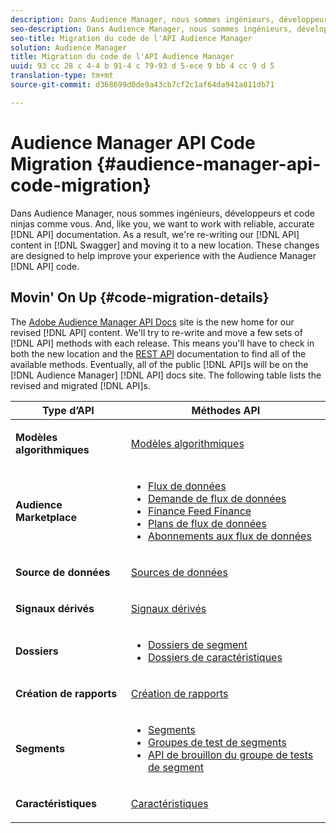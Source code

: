 ```yaml
---
description: Dans Audience Manager, nous sommes ingénieurs, développeurs et code ninjas comme vous. Et, comme vous, nous souhaitons utiliser la documentation d'API fiable et fiable. Par conséquent, nous réécriture de notre contenu API dans Swagger et le déplacement vers un nouvel emplacement. Ces modifications visent à améliorer votre expérience grâce au code de l'API Audience Manager.
seo-description: Dans Audience Manager, nous sommes ingénieurs, développeurs et code ninjas comme vous. Et, comme vous, nous souhaitons utiliser la documentation d'API fiable et fiable. Par conséquent, nous réécriture de notre contenu API dans Swagger et le déplacement vers un nouvel emplacement. Ces modifications visent à améliorer votre expérience grâce au code de l'API Audience Manager.
seo-title: Migration du code de l'API Audience Manager
solution: Audience Manager
title: Migration du code de l'API Audience Manager
uuid: 93 cc 28 c 4-4 b 91-4 c 79-93 d 5-ece 9 bb 4 cc 9 d 5
translation-type: tm+mt
source-git-commit: d368699d0de9a43cb7cf2c1af64da941a811db71

---
```



# Audience Manager API Code Migration {#audience-manager-api-code-migration}

Dans Audience Manager, nous sommes ingénieurs, développeurs et code ninjas comme vous. And, like you, we want to work with reliable, accurate [!DNL API] documentation. As a result, we&#39;re re-writing our [!DNL API] content in [!DNL Swagger] and moving it to a new location. These changes are designed to help improve your experience with the Audience Manager [!DNL API] code.

## Movin&#39; On Up {#code-migration-details}

<!-- api-swagger-migration.xml -->

The [Adobe Audience Manager API Docs](https://bank.demdex.com/portal/swagger/index.html) site is the new home for our revised [!DNL API] content. We&#39;ll try to re-write and move a few sets of [!DNL API] methods with each release. This means you&#39;ll have to check in both the new location and the [REST API](../api/rest-api-main/rest-api-main.md) documentation to find all of the available methods. Eventually, all of the public [!DNL API]s will be on the [!DNL Audience Manager] [!DNL API] docs site. The following table lists the revised and migrated [!DNL API]s.

<table id="table_CD3C244CB02C48C898745FB982EC828C"> 
 <thead> 
  <tr> 
   <th colname="col1" class="entry"> Type d’API </th> 
   <th colname="col2" class="entry"> Méthodes API </th> 
  </tr> 
 </thead>
 <tbody>
 <tr> 
   <td colname="col1"> <p> <b>Modèles algorithmiques</b> </p> </td> 
   <td colname="col2"> <p> <a href="https://bank.demdex.com/portal/swagger/index.html#/Algorithmic_Models_API" format="https" scope="external"> Modèles algorithmiques</a> </p> </td> 
  </tr> 
  <tr> 
   <td colname="col1"> <p> <b>Audience Marketplace</b> </p> </td> 
   <td colname="col2"> <p> 
     <ul id="ul_4CFB3FAAC0B04E5AADD80E7D7FAF2722"> 
      <li id="li_50EE5F6B2278480E9FEA04AD51664F9D"> <a href="https://bank.demdex.com/portal/swagger/index.html#!/?f=Data_Feed_API" format="https" scope="external"> Flux de données</a> </li> 
      <li id="li_5D372E3819014AB78C12048A9A2DC89F"> <a href="https://bank.demdex.com/portal/swagger/index.html#!/Data_Feed_Request_API/" format="https" scope="external"> Demande de flux de données</a> </li> 
      <li id="li_0582688D08C346C68B81D86A5C46E053"> <a href="https://bank.demdex.com/portal/swagger/index.html#!/?f=Data_Feed_Finance_API" format="https" scope="external"> Finance Feed Finance</a> </li> 
      <li id="li_C1C1CB42D6A74803B4672F6EE2D2D08C"> <a href="https://bank.demdex.com/portal/swagger/index.html#!/?f=Data_Feed_Plans_API" format="https" scope="external"> Plans de flux de données</a> </li> 
      <li id="li_D8F9D791D0824287B9D0B0585E3106AB"> <a href="https://bank.demdex.com/portal/swagger/index.html#!/Data_Feed_Subscription_API" format="https" scope="external"> Abonnements aux flux de données</a> </li> 
     </ul> </p> </td> 
  </tr> 
  <tr> 
   <td colname="col1"> <p> <b>Source de données</b> </p> </td> 
   <td colname="col2"> <p> <a href="https://bank.demdex.com/portal/swagger/index.html#!/Data_Source_API" format="https" scope="external"> Sources de données</a> </p> </td> 
  </tr> 
   <td colname="col1"> <p> <b>Signaux dérivés</b> </p> </td> 
   <td colname="col2"> <p> <a href="https://bank.demdex.com/portal/swagger/index.html#/Derived_Signals_API" format="https" scope="external"> Signaux dérivés</a> </p> </td> 
  </tr>   
  <tr> 
   <td colname="col1"> <p> <b>Dossiers</b> </p> </td> 
   <td colname="col2"> <p> 
     <ul id="ul_FD05673B372141F3B0EF2C79A338F744"> 
      <li id="li_5D16FCAF6F0E411694A1CFBE9571BDAC"> <a href="https://bank.demdex.com/portal/swagger/index.html#!/Segment_Folder_API" format="https" scope="external"> Dossiers de segment</a> </li> 
      <li id="li_5DC088C0F8CA4FC193248366C8400030"> <a href="https://bank.demdex.com/portal/swagger/index.html#!/Trait_Folder_API" scope="external" format="https"> Dossiers de caractéristiques</a> </li> 
     </ul> </p> </td> 
  </tr> 
  <tr> 
   <td colname="col1"> <p> <b>Création de rapports</b> </p> </td> 
   <td colname="col2"> <p> <a href="https://bank.demdex.com/portal/swagger/index.html#!/Reporting_API" format="https" scope="external"> Création de rapports</a> </p> </td> 
  </tr> 
  <tr> 
   <td colname="col1"> <p> <b>Segments</b> </p> </td> 
   <td colname="col2"> <p> 
     <ul id="ul_098B0655653D4846B70349A35A055C19"> 
      <li id="li_41A3003BF41147969BC88D4F12A5C1BB"> <a href="https://bank.demdex.com/portal/swagger/index.html#!/Segments_API" format="https" scope="external"> Segments</a> </li> 
      <li id="li_22A858D377634D88AE58BE2CE924169C"> <a href="https://bank.demdex.com/portal/swagger/index.html#!/Segment_Test_Group_API/" format="https" scope="external"> Groupes de test de segments</a> </li> 
      <li id="li_2B505A1B43CF4B29A0336106C321E7FD"> <a href="https://bank.demdex.com/portal/swagger/index.html#!/Segment_Test_Group_Draft_API/" format="https" scope="external"> API de brouillon du groupe de tests de segment</a> </li> 
     </ul> </p> </td> 
  </tr> 
  <tr> 
   <td colname="col1"> <p> <b>Caractéristiques</b> </p> </td> 
   <td colname="col2"> <p> <a href="https://bank.demdex.com/portal/swagger/index.html#!/Traits_API" format="https" scope="external"> Caractéristiques</a> </p> </td> 
  </tr>
 </tbody>
</table>